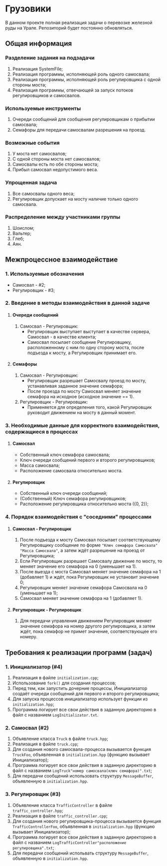 # Грузовики

В данном проекте полная реализация задачи о перевозке железной руды на Урале.
Репозиторий будет постоянно обновляться.

## Общая информация

### Разделение задания на подзадачи

1. Реализация SystemFile;
2. Реализация программы, исполняющей роль одного самосвала;
3. Реализация программы, исполняющей роль регулировщика с одной стороны моста;
4. Реализация программы, отвечающей за запуск потоков регулировщиков и самосвалов.

### Используемые инструменты

1. Очереди сообщений для сообщения регулировщикам о прибытии самосвала;
2. Семафоры для передачи самосвалам разрешения на проезд.

### Возможные события

1. У моста нет самосвалов;
2. С одной стороны моста нет самосвалов;
3. Самосвалы есть по обе стороны моста;
4. Прибыл самосвал недопустимого веса.

### Упрощенная задача

1. Все самосвалы одного веса;
2. Регулировщик допускает на мосту наличие только одного самосвала.

### Распределение между участниками группы

1. Шоислом;
2. Вальтер;
3. Глеб;
4. Аян.

## Межпроцессное взаимодействие

### 1. Используемые обозначения
* Самосвал - #2;
* Регулировщик - #3;

### 2. Введение в методы взаимодействия в данной задаче
1. #### Очереди сообщений
   1. Самосвал - Регулировщик:
      * Регулировщик выступает выступает в качестве сервера, Самосвал - в качестве клиента;
      * Самосвал посылает сообщение Регулировщику, расположенному с ним по одну сторону моста, после подъезда к мосту, а Регулировщик принимает его.
2. #### Семафоры
   1. Самосвал - Регулировщик:
      * Регулировщик разрешает Самосвалу проезд по мосту, устанавливая заданное значение семафора;
      * После проезда по мосту Самосвал меняет значение семафора на исходное (исходное значение == 1).
   2. Регулировщик - Регулировщик:
      * Применяется для определения того, какой Регулировщик руководит движением на мосту в данный момент.

### 3. Необходимые данные для корректного взаимодействия, содержащиеся в процессах
1. #### Самосвал
   * Собственный ключ семафора самосвала;
   * Ключ очереди сообщений первого и второго регулировщиков;
   * Масса самосвала;
   * Расположение самосвала относительно моста.
2. #### Регулировщик
   * Собственный ключ очереди сообщений;
   * (Собственный) Ключ семафора регулировщиков;
   * Расположение регулировщика относительно моста ({0, 2});

### 4. Порядок взаимодействия с "соседними" процессами
1. #### Самосвал - Регулировщик
   1. После подъезда к мосту Самосвал посылает соответствующему Регулировщику сообщение по форме ```"Ключ семафора Самосвала" "Масса Самосвала"```, а затем ждёт разрешение на проезд от Регулировщика;
   2. Если Регулировщик разрешает Самосвалу движение по мосту, то меняет значение его семафора на 0 (уменьшает на 1).
   3. После выезда с моста Самосвал меняет значение семафора на 1 (добавляет 1) и ждёт, пока Регулировщик не установит значение 0;
   4. Регулировщик меняет значение семафора Самосвала на 0 (уменьшает на 1);
   5. Самосвал меняет значение семафора на 1 (добавляет 1).
2. #### Регулировщик - Регулировщик
   1. Для передачи управления движением Регулировщик меняет значение семафора на номер другого регулировщика, а затем ждёт, пока семафор не примет значение, соответствующее его номеру.

## Требования к реализации программ (задач)
### 1. Инициализатор (#4)
1. Реализация в файле ```initialization.cpp```;
2. Использование ```fork()``` для создания процессов;
3. Перед тем, как запустить дочерние процессы, Инициализатор создаёт очереди сообщений для первого и второго регулировщика;
4. Для запуска процессов инициализатор использует функции из ```initialization.hpp```;
5. Программа логирует все свои действия в заданную директорию в файл с названием ```LogInitializator.txt```.

### 2. Самосвал (#2)
1. Объявление класса ```Truck``` в файле ```truck.hpp```;
2. Реализация в файле ```truck.cpp```;
2. Для создания нового самосвала-процесса вызывается функция ```TruckFoo```, объявленная в ```initialization.hpp``` (функцию вызывает Инициализатор);
3. Программа логирует все свои действия в заданную директорию в файл с названием ```LogTruck"номер самосвала(ключ семафора)".txt```;
4. Для передачи сообщений использовать структуру ```MessageBuffer```, объявленную в ```initialization.hpp```.

### 3. Регулировщик (#3)
1. Объявление класса ```TrafficController``` в файле ```traffic_controller.hpp```;
2. Реализация в файле ```traffic_controller.cpp```;
2. Для создания нового регулировщика-процесса вызывается функция ```TrafficControllerFoo```, объявленная в ```initialization.hpp``` (функцию вызывает Инициализатор);
3. Программа логирует все свои действия в заданную директорию в файл с названием ```LogTrafficController"расположение регулировщика".txt```;
4. Для передачи сообщений испольвать структуру ```MessageBuffer```, объявленную в ```initialization.hpp```.
